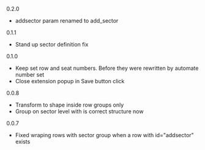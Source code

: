 0.2.0
 - addsector param renamed to add_sector

0.1.1
 - Stand up sector definition fix

0.1.0
 - Keep set row and seat numbers. Before they were rewritten by automate number set
 - Close extension popup in Save button click

0.0.8
 - Transform <path /> to <circle /> shape inside row groups only
 - Group on sector level with <path id="sector_shape" /> is correct structure now  

0.0.7
 - Fixed wraping rows with sector group when a row with id="addsector" exists
